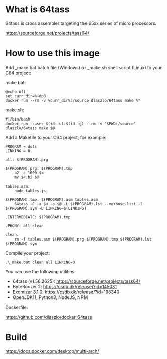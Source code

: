 
# What is 64tass

64tass is cross assembler targeting the 65xx series of micro processors.

https://sourceforge.net/projects/tass64/

# How to use this image

Add _make.bat batch file (Windows) or _make.sh shell script (Linux) to your C64 project:

make.bat:
```
@echo off
set curr_dir=%~dp0
docker run --rm -v %curr_dir%:/source dlaszlo/64tass make %*
```
make.sh:
```
#!/bin/bash
docker run --user $(id -u):$(id -g) --rm -v "$PWD:/source" dlaszlo/64tass make $@
```

Add a Makefile to your C64 project, for example:

```
PROGRAM = dots
LINKING = 0

all: $(PROGRAM).prg

$(PROGRAM).prg: $(PROGRAM).tmp
	b2 -c 1000 $<
	mv $<.b2 $@

tables.asm:
	node tables.js

$(PROGRAM).tmp: $(PROGRAM).asm tables.asm
	64tass -C -a $< -o $@ -L $(PROGRAM).lst --verbose-list -l $(PROGRAM).sym -D LINKING=$(LINKING)

.INTERMEDIATE: $(PROGRAM).tmp

.PHONY: all clean

clean:
	rm -f tables.asm $(PROGRAM).prg $(PROGRAM).tmp $(PROGRAM).lst $(PROGRAM).sym
```

Compile your project:

```
.\_make.bat clean all LINKING=0
```

You can use the following utilities:

- 64tass (v1.56.2625): https://sourceforge.net/projects/tass64/
- ByteBoozer 2: https://csdb.dk/release/?id=145031
- Exomizer 3.1.0: https://csdb.dk/release/?id=198340
- OpenJDK11, Python3, NodeJS, NPM

Dockerfile:

https://github.com/dlaszlo/docker_64tass

# Build

https://docs.docker.com/desktop/multi-arch/


